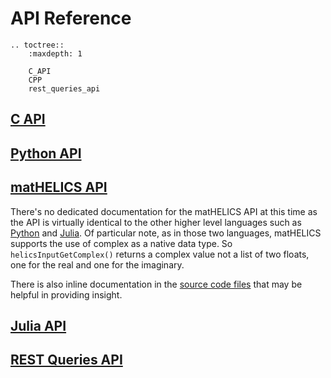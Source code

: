 # API Reference

```{eval-rst}
.. toctree::
    :maxdepth: 1

    C_API
    CPP
    rest_queries_api

```

## [C API](./C_API)

## [Python API](https://python.helics.org/api/)

## [matHELICS API](./C_API)

There's no dedicated documentation for the matHELICS API at this time as the API is virtually identical to the other higher level languages such as [Python](https://python.helics.org/api/) and [Julia](https://julia.helics.org/stable/). Of particular note, as in those two languages, matHELICS supports the use of complex as a native data type. So `helicsInputGetComplex()` returns a complex value not a list of two floats, one for the real and one for the imaginary.

There is also inline documentation in the [source code files](https://github.com/GMLC-TDC/matHELICS/tree/main/matlabBindings/%2Bhelics) that may be helpful in providing insight.

## [Julia API](https://gmlc-tdc.github.io/HELICS.jl/latest/api/)

## [REST Queries API](https://docs.helics.org/en/latest/references/api-reference/rest_queries_api.html)
